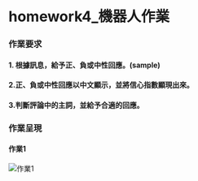 # **homework4_機器人作業**
### 作業要求
#### 1. 根據訊息，給予正、負或中性回應。(sample)
#### 2.正、負或中性回應以中文顯示，並將信心指數顯現出來。
#### 3.判斷評論中的主詞，並給予合適的回應。

### 作業呈現
#### 作業1
![作業1](https://github.com/41009035e-David/LAT/blob/main/HW4/images/L1.png "作業1")